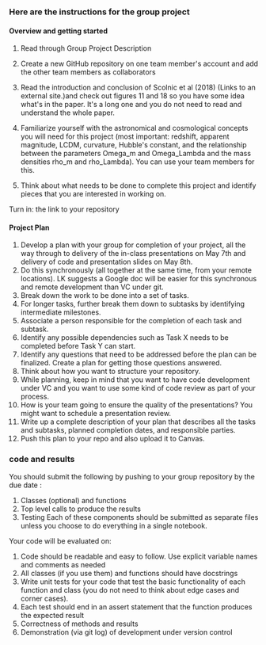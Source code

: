 ### Here are the instructions for the group project

#### Overview and getting started

1. Read through Group Project Description

2. Create a new GitHub repository on one team member's account and add the other team members as collaborators

3. Read the introduction and conclusion of Scolnic et al (2018)  (Links to an external site.)and check out figures 11 and 18 so you have some idea what's in the paper. It's a long one and you do not need to read and understand the whole paper. 

4. Familiarize yourself with the astronomical and cosmological concepts you will need for this project (most important: redshift, apparent magnitude, LCDM, curvature, Hubble's constant, and the relationship between the parameters Omega_m and Omega_Lambda and the mass densities rho_m and rho_Lambda). You can use your team members for this.

5. Think about what needs to be done to complete this project and identify pieces that you are interested in working on. 

Turn in: the link to your repository

#### Project Plan

1. Develop a plan with your group for completion of your project, all the way through to delivery of the in-class presentations on May 7th and delivery of code and presentation slides on May 8th.
2. Do this synchronously (all together at the same time, from your remote locations). LK suggests a Google doc will be easier for this synchronous and remote development than VC under git.
3. Break down the work to be done into a set of tasks. 
4. For longer tasks, further break them down to subtasks by identifying intermediate milestones.  
5. Associate a person responsible for the completion of each task and subtask. 
6. Identify any possible dependencies such as Task X needs to be completed before Task Y can start.
7. Identify any questions that need to be addressed before the plan can be finalized. Create a plan for getting those questions answered.
8. Think about how you want to structure your repository.
9. While planning, keep in mind that you want to have code development under VC and you want to use some kind of code review as part of your process.
10. How is your team going to ensure the quality of the presentations? You might want to schedule a presentation review.
11. Write up a complete description of your plan that describes all the tasks and subtasks, planned completion dates, and responsible parties. 
12. Push this plan to your repo and also upload it to Canvas.

### code and results

You should submit the following by pushing to your group repository by the due date :

1. Classes (optional) and functions
2. Top level calls to produce the results
3. Testing
Each of these components should be submitted as separate files unless you choose to do everything in a single notebook.

Your code will be evaluated on:

1. Code should be readable and easy to follow. Use explicit variable names and comments as needed
2. All classes (if you use them) and functions should have docstrings
3. Write unit tests for your code that test the basic functionality of each function and class (you do not need to think about edge cases and corner cases).
4. Each test should end in an assert statement that the function produces the expected result
5. Correctness of methods and results
6. Demonstration (via git log) of development under version control
